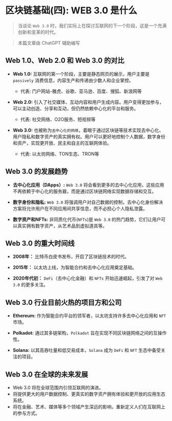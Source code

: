 # 区块链基础(四): WEB 3.0 是什么

> 当谈论 `Web 3.0` 时，我们实际上在探讨互联网的下一个阶段，这是一个充满创新和变革的时代。

> 本篇文章由 ChatGPT 辅助编写

## Web 1.0、Web 2.0 和 Web 3.0 的对比

- **Web 1.0:** 互联网的第一个阶段，主要是静态网页的展示，用户主要是 `passively` 消费信息，内容生产和传递由少数人和企业掌控。
	* 代表: 门户网站-雅虎、谷歌、亚马逊、百度、搜狐、新浪网等

- **Web 2.0:** 引入了社交媒体、互动内容和用户生成内容。用户变得更加参与，可以主动创造、分享和互动，但仍然依赖中心化的平台和服务。
	* 代表: 社交网络、O2O服务、短视频等

- **Web 3.0:** 也被称为`去中心化的网络`，着眼于通过区块链等技术实现去中心化、用户隐私和数字资产的真实拥有权。用户可以更好地控制个人数据，数字身份和资产，实现更开放、民主和自主的互联网体验。
	* 代表: 以太坊网络、TON生态、TRON等

## Web 3.0 的发展趋势

- **去中心化应用（DApps）:** `Web 3.0` 将会看到更多的去中心化应用，这些应用不再依赖于中心化的服务器，而是通过区块链网络实现数据存储和交互。

- **数字身份和隐私:** `Web 3.0` 将强调用户对自己数据的控制，去中心化身份解决方案将允许用户在不同应用间共享信息，而不必担心个人隐私泄露。

- **数字资产和NFTs:** 非同质化代币(`NFTs`)是 `Web 3.0` 的热门趋势，它们让用户可以真实拥有数字资产，从艺术品到虚拟道具等。

## Web 3.0 的重大时间线

- **2008年：** 比特币白皮书发布，开启了区块链技术的时代。

- **2015年：** 以太坊上线，为智能合约和去中心化应用奠定基础。

- **2020年代初：** `DeFi`（去中心化金融）和 `NFTs` 开始迅速崛起，引发了对 `Web 3.0` 的更多关注。

## Web 3.0 行业目前火热的项目方和公司

- **Ethereum:** 作为智能合约平台的领军者，以太坊支持许多去中心化应用和 `NFT` 市场。

- **Polkadot:** 通过其多链架构，`Polkadot` 旨在实现不同区块链网络之间的互操作性。

- **Solana:** 以其高吞吐量和低交易成本，`Solana` 成为 `DeFi` 和 `NFT` 生态中备受关注的项目。

## Web 3.0 在全球的未来发展
* Web 3.0 将在全球范围内引领互联网的演进。
* 将提供更大的用户数据控制、更真实的数字资产拥有体验和更开放的应用生态系统。
* 将在金融、艺术、媒体等多个领域产生深远的影响，重新定义人们在互联网上的参与方式。